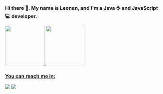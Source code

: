### Hi there 👋. My name is Leonan, and I'm a Java ☕ and JavaScript 💻 developer.

 <div>
  <a href="https://github.com/leonanmar886">
  <img height="130em" src="https://github-readme-stats.vercel.app/api?username=leonanmar886&show_icons=true&theme=dark&include_all_commits=true&count_private=true"/>
  <img height="130em" src="https://github-readme-stats.vercel.app/api/top-langs/?username=leonanmar886&layout=compact&langs_count=7&theme=dark"/>
</div>
  
### You can reach me in:
  <a href = "mailto:leonan.marques886@gmail.com"><img src="https://img.shields.io/badge/-Gmail-%23333?style=for-the-badge&logo=gmail&logoColor=white" target="_blank"></a>
  <a href="www.linkedin.com/in/leonan-marques" target="_blank"><img src="https://img.shields.io/badge/-LinkedIn-%230077B5?style=for-the-badge&logo=linkedin&logoColor=white" target="_blank"></a> 

